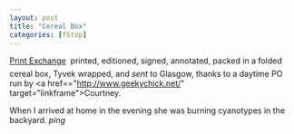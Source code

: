 ```yaml
---
layout: post
title: "Cereal Box"
categories: [fStop]
---
```

<a href="http://contaxg.com/folder.php?id=1351" target="linkframe">Print Exchange</a> &#151; printed, editioned, signed, annotated, packed in a folded cereal box, Tyvek wrapped, and <i>sent</i> to Glasgow, thanks to a daytime PO run by <a href=="http://www.geekychick.net/" target="linkframe">Courtney.</a>

When I arrived at home in the evening she was burning cyanotypes in the backyard. *ping*

<!--more-->

